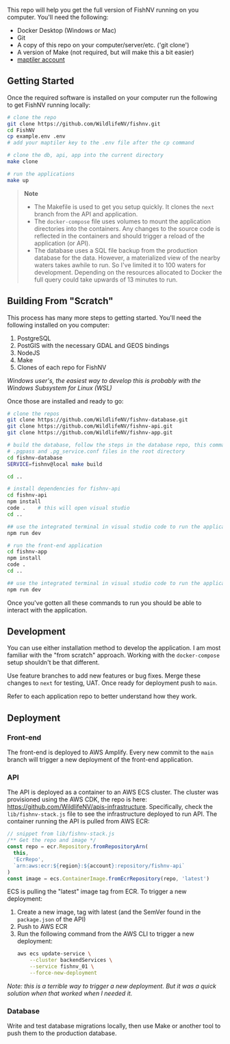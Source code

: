This repo will help you get the full version of FishNV running on you computer. You'll need the following:

* Docker Desktop (Windows or Mac)
* Git
* A copy of this repo on your computer/server/etc. ('git clone')
* A version of Make (not required, but will make this a bit easier)
* [maptiler account](https://www.maptiler.com/) 

## Getting Started

Once the required software is installed on your computer run the following to get FishNV running locally:

```bash
# clone the repo
git clone https://github.com/WildlifeNV/fishnv.git
cd FishNV
cp example.env .env
# add your maptiler key to the .env file after the cp command

# clone the db, api, app into the current directory
make clone

# run the applications
make up
```

> **Note**
> * The Makefile is used to get you setup quickly. It clones the `next` branch from the API and application. 
> * The `docker-compose` file uses volumes to mount the application directories into the containers. Any changes to the source code is reflected in the containers and should trigger a reload of the application (or API).
> * The database uses a SQL file backup from the production database for the data. However, a materialized view of the nearby waters takes awhile to run. So I've limited it to 100 waters for development. Depending on the resources allocated to Docker the full query could take upwards of 13 minutes to run.

## Building From "Scratch"

This process has many more steps to getting started. You'll need the following installed on you computer:

1. PostgreSQL
2. PostGIS with the necessary GDAL and GEOS bindings
3. NodeJS
4. Make
5. Clones of each repo for FishNV

*Windows user's, the easiest way to develop this is probably with the Windows Subsystem for Linux (WSL)*

Once those are installed and ready to go:

```bash
# clone the repos
git clone https://github.com/WildlifeNV/fishnv-database.git
git clone https://github.com/WildlifeNV/fishnv-api.git
git clone https://github.com/WildlifeNV/fishnv-app.git

# build the database, follow the steps in the database repo, this command requires 
# .pgpass and .pg_service.conf files in the root directory 
cd fishnv-database
SERVICE=fishnv@local make build

cd ..

# install dependencies for fishnv-api
cd fishnv-api
npm install
code .    # this will open visual studio
cd ..

## use the integrated terminal in visual studio code to run the application
npm run dev

# run the front-end application
cd fishnv-app
npm install
code .
cd ..

## use the integrated terminal in visual studio code to run the application
npm run dev
```

Once you've gotten all these commands to run you should be able to interact with the application.

## Development

You can use either installation method to develop the application. I am most familiar with the "from scratch" approach. Working with the `docker-compose` setup shouldn't be that different. 

Use feature branches to add new features or bug fixes. Merge these changes to `next` for testing, UAT. Once ready for deployment push to `main`.

Refer to each application repo to better understand how they work.

## Deployment

### Front-end

The front-end is deployed to AWS Amplify. Every new commit to the `main` branch will trigger a new deployment of the front-end application.

### API

The API is deployed as a container to an AWS ECS cluster. The cluster was provisioned using the AWS CDK, the repo is here: https://github.com/WildlifeNV/apis-infrastructure. Specifically, check the `lib/fishnv-stack.js` file to see the infrastructure deployed to run API. The container running the API is pulled from AWS ECR:

```js
// snippet from lib/fishnv-stack.js
/** Get the repo and image */
const repo = ecr.Repository.fromRepositoryArn(
  this,
  'EcrRepo',
  `arn:aws:ecr:${region}:${account}:repository/fishnv-api`
)
const image = ecs.ContainerImage.fromEcrRepository(repo, 'latest')
```

ECS is pulling the "latest" image tag from ECR. To trigger a new deployment:

1. Create a new image, tag with latest (and the SemVer found in the `package.json` of the API)
2. Push to AWS ECR
3. Run the following command from the AWS CLI to trigger a new deployment:
    ```sh
    aws ecs update-service \
    	--cluster backendServices \
    	--service fishnv_01 \
    	--force-new-deployment
    ```

*Note: this is a terrible way to trigger a new deployment. But it was a quick solution when that worked when I needed it.*

### Database

Write and test database migrations locally, then use Make or another tool to push them to the production database.
